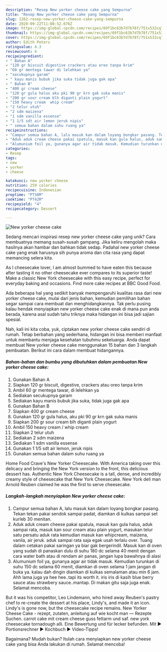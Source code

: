 ```yaml
---
description: "Resep New yorker cheese cake yang Sempurna"
title: "Resep New yorker cheese cake yang Sempurna"
slug: 1262-resep-new-yorker-cheese-cake-yang-sempurna
date: 2020-09-22T11:08:52.676Z
image: https://img-global.cpcdn.com/recipes/69f1bc63b7d7b78f/751x532cq70/new-yorker-cheese-cake-foto-resep-utama.jpg
thumbnail: https://img-global.cpcdn.com/recipes/69f1bc63b7d7b78f/751x532cq70/new-yorker-cheese-cake-foto-resep-utama.jpg
cover: https://img-global.cpcdn.com/recipes/69f1bc63b7d7b78f/751x532cq70/new-yorker-cheese-cake-foto-resep-utama.jpg
author: Edith Peters
ratingvalue: 4.3
reviewcount: 4
recipeingredient:
- " Bahan A"
- "120 gr biscuit digestive crackers atau oreo tanpa krim"
- "60 gr mentega tawar di lelehkan ya"
- "secukupnya garam"
- " kayu manis bubuk jika suka tidak juga gak apa"
- " Bahan B"
- "400 gr cream cheese"
- "120 gr gula halus aku pki 90 gr krn gak suka manis"
- "200 gr sour cream blh diganti plain yogurt"
- "150 heavy cream  whip cream"
- "2 telur utuh"
- "2 sdm maizena"
- "1 sdm vanilla essense"
- "1 1/5 sdt air lemon jeruk nipis"
- " semua bahan dalam suhu ruang ya"
recipeinstructions:
- "Campur semua bahan A, lalu masuk kan dalam loyang bongkar pasang. Tekan tekan pakai sendok sampai padat, diamkan di kulkas sampai set kurleb 30 menitan."
- "Aduk aduk cream cheese pakai spatula, masuk kan gula halus, aduk sampai rata, masuk kan sour cream atau plain yogurt, masukan telur satu persatu aduk rata kemudian masuk kan whipcream, maizena, vanila, air jeruk. aduk sampai rata saja egak usah terlalu over. Tuang dalam cetakan pakai saringan ya biar gak bergerindil. Masuk kan di oven yang sudah di panaskan dulu di suhu 180 dc selama 40 menit dengan cara water bath atau di rendam air panas, jangan lupa bawahnya di alasi"
- "Alumunium foil ya, gunanya agar air tidak masuk. Kemudian turunkan di suhu 150 dc selama 60 menit, diamkan di oven selama 1 jam jangan di buka ya. kalau dah dingin diamkan di kulkas semalaman atau min 6 jam. Ahh lama juga ya hee hee..tapi its worth it. iris iris di kasih blue berry sauce atau strawbery sauce..mantap. Di makan gitu saja juga enak. Selamat mencoba."
categories:
- Resep
tags:
- new
- yorker
- cheese

katakunci: new yorker cheese 
nutrition: 259 calories
recipecuisine: Indonesian
preptime: "PT38M"
cooktime: "PT42M"
recipeyield: "4"
recipecategory: Dessert

---
```



![New yorker cheese cake](https://img-global.cpcdn.com/recipes/69f1bc63b7d7b78f/751x532cq70/new-yorker-cheese-cake-foto-resep-utama.jpg)

Sedang mencari inspirasi resep new yorker cheese cake yang unik? Cara membuatnya memang susah-susah gampang. Jika keliru mengolah maka hasilnya akan hambar dan bahkan tidak sedap. Padahal new yorker cheese cake yang enak harusnya sih punya aroma dan cita rasa yang dapat memancing selera kita.

As I cheesecake lover, I am almost bummed to have eaten this because after tasting it no other cheesecake ever compares to its superior taste! Make a classic New York cheesecake with this easy recipe, perfect for everyday baking and occasions. Find more cake recipes at BBC Good Food.

Ada beberapa hal yang sedikit banyak mempengaruhi kualitas rasa dari new yorker cheese cake, mulai dari jenis bahan, kemudian pemilihan bahan segar sampai cara membuat dan menghidangkannya. Tak perlu pusing kalau hendak menyiapkan new yorker cheese cake enak di mana pun anda berada, karena asal sudah tahu triknya maka hidangan ini bisa jadi sajian spesial.


Nah, kali ini kita coba, yuk, ciptakan new yorker cheese cake sendiri di rumah. Tetap berbahan yang sederhana, hidangan ini bisa memberi manfaat untuk membantu menjaga kesehatan tubuhmu sekeluarga. Anda dapat membuat New yorker cheese cake menggunakan 15 bahan dan 3 langkah pembuatan. Berikut ini cara dalam membuat hidangannya.

<!--inarticleads1-->

##### Bahan-bahan dan bumbu yang dibutuhkan dalam pembuatan New yorker cheese cake:

1. Gunakan  Bahan A
1. Siapkan 120 gr biscuit, digestive, crackers atau oreo tanpa krim
1. Ambil 60 gr mentega tawar, di lelehkan ya
1. Sediakan secukupnya garam
1. Sediakan  kayu manis bubuk jika suka, tidak juga gak apa
1. Gunakan  Bahan B
1. Siapkan 400 gr cream cheese
1. Gunakan 120 gr gula halus, aku pki 90 gr krn gak suka manis
1. Siapkan 200 gr sour cream blh diganti plain yogurt
1. Ambil 150 heavy cream / whip cream
1. Siapkan 2 telur utuh
1. Sediakan 2 sdm maizena
1. Sediakan 1 sdm vanilla essense
1. Gunakan 1 1/5 sdt air lemon, jeruk nipis
1. Gunakan  semua bahan dalam suhu ruang ya


Home Food Crave&#39;s New Yorker Cheesecake. With America taking over this delicacy and bringing the New York version to the front, this delicious dessert has. Authentic New York Cheesecake is a tall, dense, and incredibly creamy style of cheesecake that New York Cheesecake. New York deli man Arnold Reuben claimed he was the first to serve cheesecake. 

<!--inarticleads2-->

##### Langkah-langkah menyiapkan New yorker cheese cake:

1. Campur semua bahan A, lalu masuk kan dalam loyang bongkar pasang. Tekan tekan pakai sendok sampai padat, diamkan di kulkas sampai set kurleb 30 menitan.
1. Aduk aduk cream cheese pakai spatula, masuk kan gula halus, aduk sampai rata, masuk kan sour cream atau plain yogurt, masukan telur satu persatu aduk rata kemudian masuk kan whipcream, maizena, vanila, air jeruk. aduk sampai rata saja egak usah terlalu over. Tuang dalam cetakan pakai saringan ya biar gak bergerindil. Masuk kan di oven yang sudah di panaskan dulu di suhu 180 dc selama 40 menit dengan cara water bath atau di rendam air panas, jangan lupa bawahnya di alasi
1. Alumunium foil ya, gunanya agar air tidak masuk. Kemudian turunkan di suhu 150 dc selama 60 menit, diamkan di oven selama 1 jam jangan di buka ya. kalau dah dingin diamkan di kulkas semalaman atau min 6 jam. Ahh lama juga ya hee hee..tapi its worth it. iris iris di kasih blue berry sauce atau strawbery sauce..mantap. Di makan gitu saja juga enak. Selamat mencoba.


But it was his competitor, Leo Lindemann, who hired away Reuben&#39;s pastry chef to re-create the dessert at his place, Lindy&#39;s, and made it an icon. Lindy&#39;s is gone now, but the cheesecake recipe remains. New Yorker Cheese Cake - rezept, zutaten, anleitung auf wie kocht man — Rezepte Suchen. carrot cake mit cream cheese guss fettarm und saf. new york cheesecake tornadough alli. Eine Bewertung und für lecker befunden. Mit ► Portionsrechner ► Kochbuch ► Video-Tipps! 

Bagaimana? Mudah bukan? Itulah cara menyiapkan new yorker cheese cake yang bisa Anda lakukan di rumah. Selamat mencoba!
